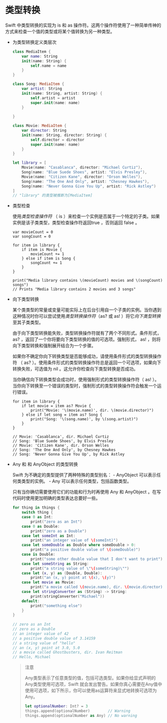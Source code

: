 # 类型转换

Swift 中类型转换的实现为 is 和 as 操作符。这两个操作符使用了一种简单传神的方式来检查一个值的类型或将某个值转换为另一种类型。



- 为类型转换定义类层次

  ```swift
  class MediaItem {
      var name: String
      init(name: String) {
          self.name = name
      }
  }
  
  class Song: MediaItem {
      var artist: String
      init(name: String, artist: String) {
          self.artist = artist
          super.init(name: name)
      }
      
  }
  
  class Movie: MediaItem {
      var director: String
      init(name: String, director: String) {
          self.director = director
          super.init(name: name)
      }
  }
  
  let library = [
      Movie(name: "Casablanca", director: "Michael Curtiz"),
      Song(name: "Blue Suede Shoes", artist: "Elvis Presley"),
      Movie(name: "Citizen Kane", director: "Orson Welles"),
      Song(name: "The One And Only", artist: "Chesney Hawkes"),
      Song(name: "Never Gonna Give You Up", artist: "Rick Astley")
  ]
  // "library" 的类型被推断为[MediaItem]
  ```

  

- 类型检查

  使用*类型检查操作符* （ is ）来检查一个实例是否属于一个特定的子类。如果实例是该子类类型，类型检查操作符返回true ，否则返回 false 。

  ```
  var movieCount = 0
  var songCount = 0
   
  for item in library {
      if item is Movie {
          movieCount += 1
      } else if item is Song {
          songCount += 1
      }
  }
   
  print("Media library contains \(movieCount) movies and \(songCount) songs")
  // Prints "Media library contains 2 movies and 3 songs"
  ```

  

- 向下类型转换

  某个类类型的常量或变量可能实际上在后台引用自一个子类的实例。当你遇到这种情况时你可以尝试使用*类型转换操作符*（as? 或 as! ）将它*向下类型转换*至其子类类型。

  由于向下类型转换能失败，类型转换操作符就有了两个不同形式。条件形式， as? ，返回了一个你将要向下类型转换的值的可选项。强制形式， as! ，则将向下类型转换和强制展开结合为一个步骤。

  如果你不确定你向下转换类型是否能够成功，请使用条件形式的类型转换操作符 （ as? ）。使用条件形式的类型转换操作符总是返回一个可选项，如果向下转换失败，可选值为 nil 。这允许你检查向下类型转换是否成功。

  当你确信向下转换类型会成功时，使用强制形式的类型转换操作符（ as! ）。当你向下转换至一个错误的类型时，强制形式的类型转换操作符会触发一个运行错误。

  ```
  for item in library {
      if let movie = item as? Movie {
          print("Movie: '\(movie.name)', dir. \(movie.director)")
      } else if let song = item as? Song {
          print("Song: '\(song.name)', by \(song.artist)")
      }
  }
   
  // Movie: 'Casablanca', dir. Michael Curtiz
  // Song: 'Blue Suede Shoes', by Elvis Presley
  // Movie: 'Citizen Kane', dir. Orson Welles
  // Song: 'The One And Only', by Chesney Hawkes
  // Song: 'Never Gonna Give You Up', by Rick Astley
  ```

  

- Any 和 和 AnyObject 的类型转换

  Swift 为不确定的类型提供了两种特殊的类型别名：
  \- AnyObject  可以表示任何类类型的实例。
  \- Any  可以表示任何类型，包括函数类型。

  只有当你确切需要使用它们的功能和行为时再使用 Any 和 AnyObject 。在写代码时使用更加明确的类型表达总要好一些。

  ```swift
  for thing in things {
      switch thing {
      case 0 as Int:
          print("zero as an Int")
      case 0 as Double:
          print("zero as a Double")
      case let someInt as Int:
          print("an integer value of \(someInt)")
      case let someDouble as Double where someDouble > 0:
          print("a positive double value of \(someDouble)")
      case is Double:
          print("some other double value that I don't want to print")
      case let someString as String:
          print("a string value of \"\(someString)\"")
      case let (x, y) as (Double, Double):
          print("an (x, y) point at \(x), \(y)")
      case let movie as Movie:
          print("a movie called \(movie.name), dir. \(movie.director)")
      case let stringConverter as (String) -> String:
          print(stringConverter("Michael"))
      default:
          print("something else")
      }
  }
   
  // zero as an Int
  // zero as a Double
  // an integer value of 42
  // a positive double value of 3.14159
  // a string value of "hello"
  // an (x, y) point at 3.0, 5.0
  // a movie called Ghostbusters, dir. Ivan Reitman
  // Hello, Michael
  ```

  > 注意
  >
  > Any类型表示了任意类型的值，包括可选类型。如果你给显式声明的Any类型使用可选项，Swift 就会发出警告。如果你真心需要在Any值中使用可选项，如下所示，你可以使用as运算符来显式地转换可选项为Any。
  >
  > ```swift
  > let optionalNumber: Int? = 3
  > things.append(optionalNumber)        // Warning
  > things.append(optionalNumber as Any) // No warning
  > ```
  >
  > 